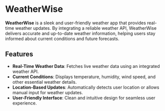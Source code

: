 # WeatherWise

**WeatherWise** is a sleek and user-friendly weather app that provides real-time weather updates. By integrating a reliable weather API, WeatherWise delivers accurate and up-to-date weather information, helping users stay informed about current conditions and future forecasts.

## Features

- **Real-Time Weather Data**: Fetches live weather data using an integrated weather API.
- **Current Conditions**: Displays temperature, humidity, wind speed, and other essential weather details.
- **Location-Based Updates**: Automatically detects user location or allows manual input for weather updates.
- **User-Friendly Interface**: Clean and intuitive design for seamless user experience.
